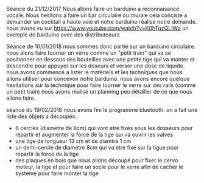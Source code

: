 Séance du 21/12/2017
Nous allons faire un barduino a reconnaisance vocale.
Nous hesitons a faire un bar circulaire ou murale
cela conciste a demander un cocktail a haute voie et notre barduino réalise notre demande. 
nous avons vu sur https://www.youtube.com/watch?v=K0hTqzQLlWo un exemple de barduino avec des distributeaurs 



Séance de 10/01/2018
nous sommes donc partie sur un barduino circulaire. 
nous alons faire tourner un verre comme un "petit train" qui va se positionner en dessous des bouteilles avec une petite tige qui va monter et descendre pour appuyer sur les doseurs et verser une dose de liquide.
nous avons commencé a lister le matériels et les techniques que nous allons utiliser pour concevoir notre barduino. 
nous avons encore quelque hesitations sur la technique pour faire tourner le verre sur des rails (comme un petit train)
nous avons réalisé un planning peu détailler de ce que nous allons faire. 



séance du 19/02/2018
nous avons fini le programme bluetooth.
on a fait une liste des objets a découpés:
- 6 cercles (diametre de 8cm) qui vont etre fixés sous les dosseurs pour répartir et augmenter la force de la tige qui va ouvrir les valves
- une tige de longueur 13 cm et de diamtre 1 cm
- un demi-cercle de diametre 8cm qui va etre fixé sur la tigue pour répartir la force de la tige 
- des plaques en bois que nous allons découpé pour fixer le cervo moteur, la tige et pour faire un socle pour le verre afin de cacher le systeme pour faire monter la tige
